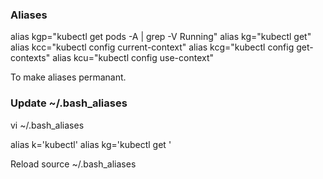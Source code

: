 ### Aliases 
alias kgp="kubectl get pods -A | grep -V Running"
alias kg="kubectl get"
alias kcc="kubectl config current-context"
alias kcg="kubectl config get-contexts"
alias kcu="kubectl config use-context"

To make aliases permanant.

### Update ~/.bash_aliases
vi ~/.bash_aliases

alias k='kubectl'
alias kg='kubectl get '

Reload 
source ~/.bash_aliases

